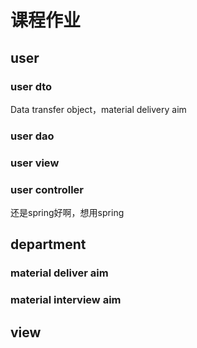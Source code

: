 # 课程作业
## user
### user dto
Data transfer object，material delivery aim
### user dao
### user view

### user controller
还是spring好啊，想用spring
## department
### material deliver aim
### material interview aim
## view